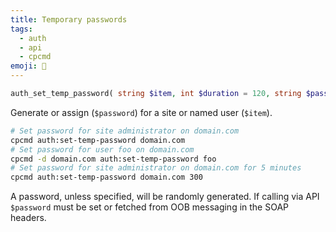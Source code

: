```yaml
---
title: Temporary passwords
tags:
  - auth
  - api
  - cpcmd
emoji: 🔑
---
```


```php
auth_set_temp_password( string $item, int $duration = 120, string $password = NULL );
```

Generate or assign (`$password`) for a site or named user (`$item`).

```bash
# Set password for site administrator on domain.com
cpcmd auth:set-temp-password domain.com
# Set password for user foo on domain.com
cpcmd -d domain.com auth:set-temp-password foo
# Set password for site administrator on domain.com for 5 minutes
cpcmd auth:set-temp-password domain.com 300
```

A password, unless specified, will be randomly generated. If calling via API `$password` must be set or fetched from OOB messaging in the SOAP headers.
